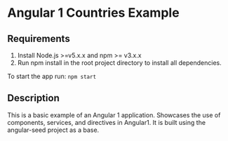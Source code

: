 # Angular 1 Countries Example

## Requirements
1. Install Node.js >=v5.x.x  and npm >= v3.x.x
2. Run npm install in the root project directory to install all dependencies.

To start the app run: 
```npm start```

## Description

This is a basic example of an Angular 1 application. Showcases the use of 
components, services, and directives in Angular1. It is built using the
angular-seed project as a base.

